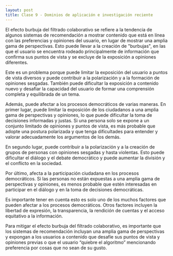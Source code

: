 ```yaml
---
layout: post
title: Clase 9 - Dominios de aplicación e investigación reciente
---
```


El efecto burbuja del filtrado colaborativo se refiere a la tendencia de algunos sistemas de recomendación a mostrar contenido que está en línea con las preferencias y opiniones del usuario, en lugar de mostrar una amplia gama de perspectivas. Esto puede llevar a la creación de "burbujas", en las que el usuario se encuentra rodeado principalmente de información que confirma sus puntos de vista y se excluye de la exposición a opiniones diferentes.

Este es un problema porque puede limitar la exposición del usuario a puntos de vista diversos y puede contribuir a la polarización y a la formación de opiniones sesgadas. También puede dificultar la exposición a contenido nuevo y desafiar la capacidad del usuario de formar una comprensión completa y equilibrada de un tema.

Además, puede afectar a los procesos democráticos de varias maneras. En primer lugar, puede limitar la exposición de los ciudadanos a una amplia gama de perspectivas y opiniones, lo que puede dificultar la toma de decisiones informadas y justas. Si una persona solo se expone a un conjunto limitado de opiniones y puntos de vista, es más probable que adopte una postura polarizada y que tenga dificultades para entender y valorar adecuadamente los argumentos de los demás.

En segundo lugar, puede contribuir a la polarización y a la creación de grupos de personas con opiniones sesgadas y hasta violentas. Esto puede dificultar el diálogo y el debate democrático y puede aumentar la división y el conflicto en la sociedad.

Por último, afecta a la participación ciudadana en los procesos democráticos. Si las personas no están expuestas a una amplia gama de perspectivas y opiniones, es menos probable que estén interesadas en participar en el diálogo y en la toma de decisiones democráticas.

Es importante tener en cuenta esto es solo uno de los muchos factores que pueden afectar a los procesos democráticos. Otros factores incluyen la libertad de expresión, la transparencia, la rendición de cuentas y el acceso equitativo a la información.

Para mitigar el efecto burbuja del filtrado colaborativo, es importante que los sistemas de recomendación incluyan una amplia gama de perspectivas y expongan a los usuarios a contenido que desafíe sus puntos de vista y opiniones previas o que el usuario “quiebre el algoritmo” mencionando preferencia por cosas que no sean de su gusto.
